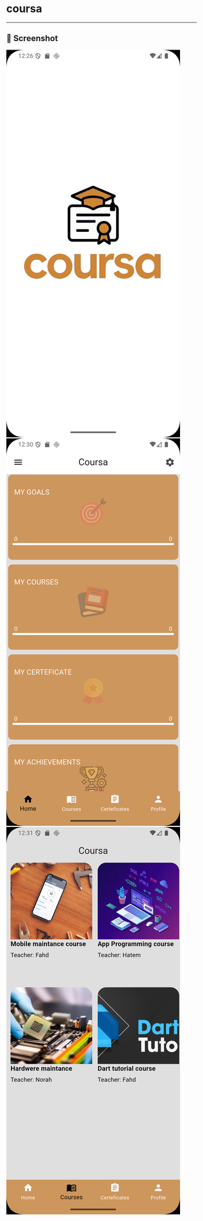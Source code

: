 # coursa
---
## 📸 Screenshot
![App Screenshot](assets/screenshots/1.png)
![App Screenshot](assets/screenshots/2.png)
![App Screenshot](assets/screenshots/3.png)
